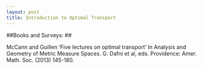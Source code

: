 ```yaml
---
layout: post
title: Introduction to Optimal Transport
---
```


##Books and Surveys: ##

 McCann and Guillen ‘Five lectures on optimal transport’ In Analysis and
Geometry of Metric Measure Spaces. G. Dafni et al, eds. Providence: Amer.
Math. Soc. (2013) 145-180.
